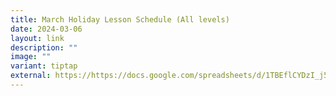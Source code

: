 ```yaml
---
title: March Holiday Lesson Schedule (All levels)
date: 2024-03-06
layout: link
description: ""
image: ""
variant: tiptap
external: https://https://docs.google.com/spreadsheets/d/1TBEflCYDzI_j59qxeidYN2z1vbYjEfQx/edit?usp=sharing&ouid=103780765645723957845&rtpof=true&sd=true
---
```

